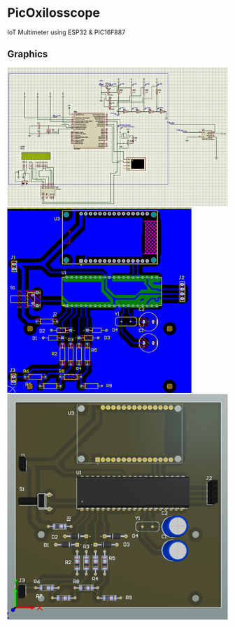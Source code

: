 # PicOxilosscope

IoT Multimeter using ESP32 & PIC16F887

## Graphics

![Schematic](/Hardware%20Design/Schematic.png)
![Bottom_Layer](/Hardware%20Design/PCB_Bottom_Layer.png)
![3D](/Hardware%20Design/PCB_3D.png)

